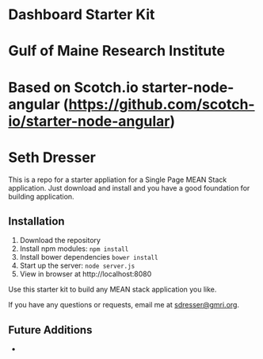 # Dashboard Starter Kit
# Gulf of Maine Research Institute
# Based on Scotch.io starter-node-angular (https://github.com/scotch-io/starter-node-angular)
# Seth Dresser

This is a repo for a starter appliation for a Single Page MEAN Stack application. Just download and install and you have a good foundation for building application. 

## Installation
1. Download the repository
2. Install npm modules: `npm install`
3. Install bower dependencies `bower install`
4. Start up the server: `node server.js`
5. View in browser at http://localhost:8080

Use this starter kit to build any MEAN stack application you like.

If you have any questions or requests, email me at [sdresser@gmri.org](mailto:sdresser@gmri.org).

## Future Additions
- 
